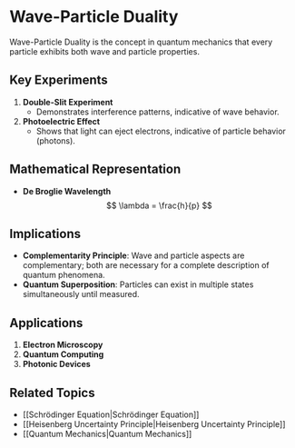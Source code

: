 # Wave-Particle Duality

Wave-Particle Duality is the concept in quantum mechanics that every particle exhibits both wave and particle properties.

## Key Experiments

1. **Double-Slit Experiment**
   - Demonstrates interference patterns, indicative of wave behavior.
2. **Photoelectric Effect**
   - Shows that light can eject electrons, indicative of particle behavior (photons).

## Mathematical Representation

- **De Broglie Wavelength**
  $$ \lambda = \frac{h}{p} $$

## Implications

- **Complementarity Principle**: Wave and particle aspects are complementary; both are necessary for a complete description of quantum phenomena.
- **Quantum Superposition**: Particles can exist in multiple states simultaneously until measured.

## Applications

1. **Electron Microscopy**
2. **Quantum Computing**
3. **Photonic Devices**

## Related Topics

- [[Schrödinger Equation|Schrödinger Equation]]
- [[Heisenberg Uncertainty Principle|Heisenberg Uncertainty Principle]]
- [[Quantum Mechanics|Quantum Mechanics]]
